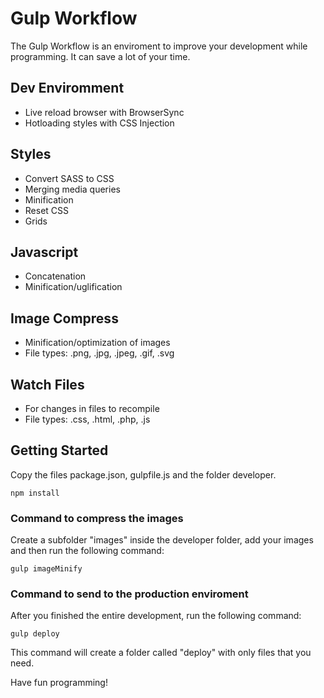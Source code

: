 # Gulp Workflow

The Gulp Workflow is an enviroment to improve your development while programming. It can save a lot of your time.

## Dev Enviromment

- Live reload browser with BrowserSync
- Hotloading styles with CSS Injection

## Styles

- Convert SASS to CSS
- Merging media queries
- Minification
- Reset CSS
- Grids

## Javascript

- Concatenation
- Minification/uglification

## Image Compress

- Minification/optimization of images
- File types: .png, .jpg, .jpeg, .gif, .svg

## Watch Files

- For changes in files to recompile
- File types: .css, .html, .php, .js

## Getting Started

Copy the files package.json, gulpfile.js and the folder developer.

```
npm install
```

### Command to compress the images

Create a subfolder "images" inside the developer folder, add your images and then run the following command:

```
gulp imageMinify
```

### Command to send to the production enviroment

After you finished the entire development, run the following command:

```
gulp deploy
```

This command will create a folder called "deploy" with only files that you need.

Have fun programming!
